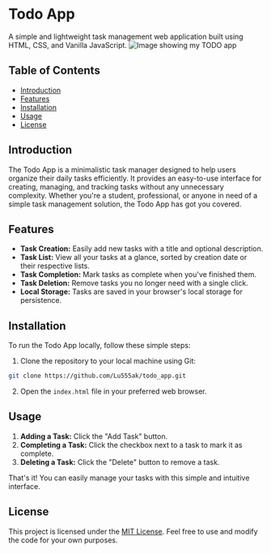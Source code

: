 # Todo App

A simple and lightweight task management web application built using HTML, CSS, and Vanilla JavaScript.
![Image showing my TODO app](/relative/path/to/img.jpg?raw=true "TODO Application")

## Table of Contents
- [Introduction](#introduction)
- [Features](#features)
- [Installation](#installation)
- [Usage](#usage)
- [License](#license)

## Introduction

The Todo App is a minimalistic task manager designed to help users organize their daily tasks efficiently. It provides an easy-to-use interface for creating, managing, and tracking tasks without any unnecessary complexity. Whether you're a student, professional, or anyone in need of a simple task management solution, the Todo App has got you covered.

## Features

- **Task Creation:** Easily add new tasks with a title and optional description.
- **Task List:** View all your tasks at a glance, sorted by creation date or their respective lists.
- **Task Completion:** Mark tasks as complete when you've finished them.
- **Task Deletion:** Remove tasks you no longer need with a single click.
- **Local Storage:** Tasks are saved in your browser's local storage for persistence.

## Installation

To run the Todo App locally, follow these simple steps:

1. Clone the repository to your local machine using Git:
 ```bash
 git clone https://github.com/Lu555ak/todo_app.git
```
2. Open the `index.html` file in your preferred web browser.


## Usage

1. **Adding a Task:** Click the "Add Task" button.
2. **Completing a Task:** Click the checkbox next to a task to mark it as complete.
3. **Deleting a Task:** Click the "Delete" button to remove a task.

That's it! You can easily manage your tasks with this simple and intuitive interface.

## License

This project is licensed under the [MIT License](LICENSE). Feel free to use and modify the code for your own purposes.
